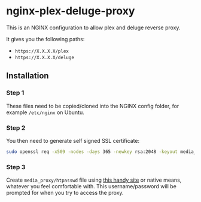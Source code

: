 nginx-plex-deluge-proxy
=======================

This is an NGINX configuration to allow plex and deluge reverse proxy.

It gives you the following paths:

* `https://X.X.X.X/plex`
* `https://X.X.X.X/deluge`

## Installation

### Step 1

These files need to be copied/cloned into the NGINX config folder, for example `/etc/nginx` on Ubuntu.

### Step 2

You then need to generate self signed SSL certificate:

```bash
sudo openssl req -x509 -nodes -days 365 -newkey rsa:2048 -keyout media_proxy/ssl/nginx.key -out media_proxy/ssl/nginx.crt
```

### Step 3

Create `media_proxy/htpasswd` file using [this handy site](http://www.htaccesstools.com/htpasswd-generator/) or native means, whatever you feel comfortable with. This username/password will be prompted for when you try to access the proxy.


